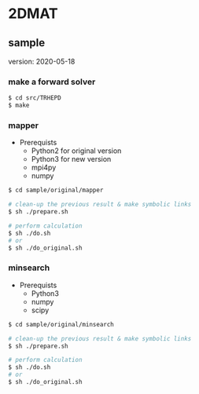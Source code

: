 # 2DMAT

## sample
version: 2020-05-18

### make a forward solver

``` bash
$ cd src/TRHEPD
$ make
```

### mapper

- Prerequists
  - Python2 for original version
  - Python3 for new version
  - mpi4py
  - numpy

``` bash
$ cd sample/original/mapper

# clean-up the previous result & make symbolic links
$ sh ./prepare.sh

# perform calculation
$ sh ./do.sh
# or
$ sh ./do_original.sh
```

### minsearch

- Prerequists
  - Python3
  - numpy
  - scipy

``` bash
$ cd sample/original/minsearch

# clean-up the previous result & make symbolic links
$ sh ./prepare.sh

# perform calculation
$ sh ./do.sh
# or
$ sh ./do_original.sh
```

